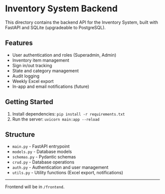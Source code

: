 # Inventory System Backend

This directory contains the backend API for the Inventory System, built with FastAPI and SQLite (upgradeable to PostgreSQL).

## Features
- User authentication and roles (Superadmin, Admin)
- Inventory item management
- Sign in/out tracking
- State and category management
- Audit logging
- Weekly Excel export
- In-app and email notifications (future)

## Getting Started
1. Install dependencies: `pip install -r requirements.txt`
2. Run the server: `uvicorn main:app --reload`

## Structure
- `main.py` - FastAPI entrypoint
- `models.py` - Database models
- `schemas.py` - Pydantic schemas
- `crud.py` - Database operations
- `auth.py` - Authentication and user management
- `utils.py` - Utility functions (Excel export, notifications)

---

Frontend will be in `/frontend`.
